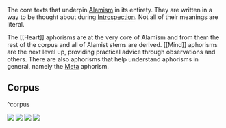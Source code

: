 The core texts that underpin [Alamism](Terms/Alamism.md) in its entirety. They are written in a way to be thought about during [Introspection](Terms/Introspection.md). Not all of their meanings are literal.

The [[Heart]] aphorisms are at the very core of Alamism and from them the rest of the corpus and all of Alamist stems are derived. [[Mind]] aphorisms are the next level up, providing practical advice through observations and others. There are also aphorisms that help understand aphorisms in general, namely the [Meta](Aphorisms/Meta.md) aphorism.

## Corpus

^corpus

![](Aphorisms/Heart.md#^definition)
![](Aphorisms/Heart.md#^observation)
![](Aphorisms/Meta.md#^aphorism)
![](Aphorisms/Mind.md#^balance)


